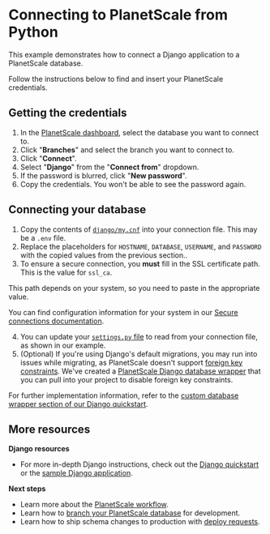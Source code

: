 # Connecting to PlanetScale from Python

This example demonstrates how to connect a Django application to a PlanetScale database.

Follow the instructions below to find and insert your PlanetScale credentials.

## Getting the credentials

1. In the [PlanetScale dashboard](https://app.planetscale.com), select the database you want to connect to.
2. Click "**Branches**" and select the branch you want to connect to.
3. Click "**Connect**".
4. Select "**Django**" from the "**Connect from**" dropdown.
5. If the password is blurred, click "**New password**".
6. Copy the credentials. You won't be able to see the password again.

## Connecting your database

1. Copy the contents of [`django/my.cnf`](https://github.com/planetscale/examples/blob/main/python/django/my.cnf) into your connection file. This may be a `.env` file.
2. Replace the placeholders for `HOSTNAME`, `DATABASE`, `USERNAME`, and `PASSWORD` with the copied values from the previous section..
3. To ensure a secure connection, you **must** fill in the SSL certificate path. This is the value for `ssl_ca`.

This path depends on your system, so you need to paste in the appropriate value.

You can find configuration information for your system in our [Secure connections documentation](/concepts/secure-connections#ca-root-configuration).

4. You can update your [`settings.py` file](https://github.com/planetscale/examples/blob/main/python/django/settings.py) to read from your connection file, as shown in our example.
5. (Optional) If you're using Django's default migrations, you may run into issues while migrating, as PlanetScale doesn't support [foreign key constraints](https://docs.planetscale.com/learn/operating-without-foreign-key-constraints). We've created a [PlanetScale Django database wrapper](https://github.com/planetscale/django_psdb_engine.git) that you can pull into your project to disable foreign key constraints. 

For further implementation information, refer to the [custom database wrapper section of our Django quickstart](https://docs.planetscale.com/tutorials/connect-django-app#optional-%E2%80%94-bring-in-planetscale-custom-database-wrapper). 

## More resources

**Django resources**
- For more in-depth Django instructions, check out the [Django quickstart](https://docs.planetscale.com/tutorials/connect-django-app) or the [sample Django application](https://github.com/planetscale/django-example).

**Next steps**

- Learn more about the [PlanetScale workflow](https://docs.planetscale.com/concepts/planetscale-workflow).
- Learn how to [branch your PlanetScale database](https://docs.planetscale.com/concepts/branching) for development.
- Learn how to ship schema changes to production with [deploy requests](https://docs.planetscale.com/concepts/deploy-requests).